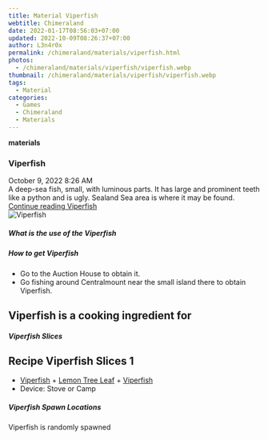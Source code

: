 ```yaml
---
title: Material Viperfish
webtitle: Chimeraland
date: 2022-01-17T08:56:03+07:00
updated: 2022-10-09T08:26:37+07:00
author: L3n4r0x
permalink: /chimeraland/materials/viperfish.html
photos:
  - /chimeraland/materials/viperfish/viperfish.webp
thumbnail: /chimeraland/materials/viperfish/viperfish.webp
tags:
  - Material
categories:
  - Games
  - Chimeraland
  - Materials
---
```


<section id="bootstrap-wrapper">
  <link
    rel="stylesheet"
    href="https://cdn.statically.io/gh/dimaslanjaka/Web-Manajemen/40ac3225/css/bootstrap-4.5-wrapper.css"
  />
  <div
    class="row g-0 border rounded overflow-hidden flex-md-row mb-4 shadow-sm position-relative"
  >
    <div class="col p-4 d-flex flex-column position-static">
      <strong class="d-inline-block mb-2 text-success">materials</strong>
      <h3 class="mb-0">Viperfish</h3>
      <div class="mb-1 text-muted">October 9, 2022 8:26 AM</div>
      <div class="mb-2 border p-1">
        A deep-sea fish, small, with luminous parts. It has large and prominent
        teeth like a python and is ugly. Sealand Sea area is where it may be
        found.
      </div>
      <a href="#" class="stretched-link d-none">Continue reading Viperfish</a>
    </div>
    <div class="col-auto d-none d-lg-block">
      <img
        src="/chimeraland/materials/viperfish/viperfish.webp"
        alt="Viperfish"
      />
    </div>
  </div>
  <div class="row">
    <div class="col-lg-6 col-12 mb-2">
      <div class="card">
        <div class="card-body">
          <h5 class="card-title">What is the use of the Viperfish</h5>
          <div class="card-text"><ul></ul></div>
        </div>
      </div>
    </div>
    <div class="col-lg-6 col-12 mb-2">
      <div class="card">
        <div class="card-body">
          <h5 class="card-title">How to get Viperfish</h5>
          <div class="card-text">
            <ul>
              <li>Go to the Auction House to obtain it.</li>
              <li>
                Go fishing around Centralmount near the small island there to
                obtain Viperfish.
              </li>
            </ul>
          </div>
        </div>
      </div>
    </div>
    <div class="col-lg-6 col-12 mb-2">
      <h2 id="cookable">Viperfish is a cooking ingredient for</h2>
      <div id="recipe-viperfish-slices">
        <h5 id="item-viperfish-slices">Viperfish Slices</h5>
        <div class="col-12 col-lg-6 recipe-item mb-2">
          <div class="card">
            <div class="card-body">
              <h2 class="card-title fs-5">Recipe Viperfish Slices 1</h2>
              <div class="card-text">
                <ul>
                  <li>
                    <a
                      class="text-decoration-none"
                      href="/chimeraland/materials/viperfish.html"
                      >Viperfish</a
                    ><span> + </span
                    ><a
                      class="text-decoration-none"
                      href="/chimeraland/materials/lemon-tree-leaf.html"
                      >Lemon Tree Leaf</a
                    ><span> + </span
                    ><a
                      class="text-decoration-none"
                      href="/chimeraland/materials/viperfish.html"
                      >Viperfish</a
                    >
                  </li>
                  <li>Device: Stove or Camp</li>
                </ul>
              </div>
            </div>
          </div>
        </div>
      </div>
    </div>
    <div class="col-12 mb-2">
      <h5>Viperfish Spawn Locations</h5>
      <p>Viperfish is randomly spawned</p>
    </div>
  </div>
</section>